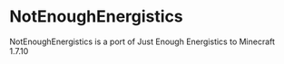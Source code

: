 # NotEnoughEnergistics
NotEnoughEnergistics is a port of Just Enough Energistics to Minecraft 1.7.10

